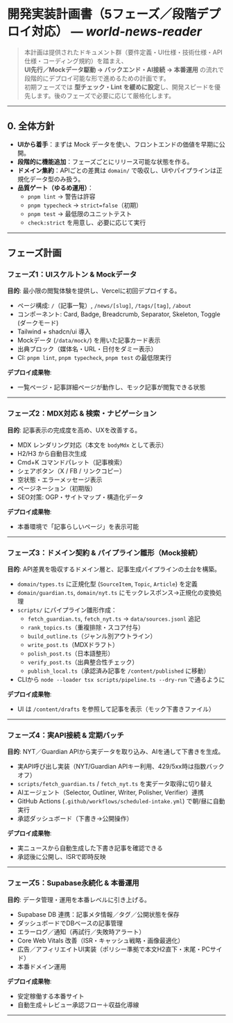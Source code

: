 # 開発実装計画書（5フェーズ／段階デプロイ対応） — *world-news-reader*

> 本計画は提供されたドキュメント群（要件定義・UI仕様・技術仕様・API仕様・コーディング規約）を踏まえ、  
> **UI先行／Mockデータ駆動 → バックエンド・AI接続 → 本番運用** の流れで段階的にデプロイ可能な形で進めるための計画です。  
> 初期フェーズでは **型チェック・Lint を緩めに設定**し、開発スピードを優先します。後のフェーズで必要に応じて厳格化します。

---

## 0. 全体方針

- **UIから着手**：まずは Mock データを使い、フロントエンドの価値を早期に公開。  
- **段階的に機能追加**：フェーズごとにリリース可能な状態を作る。  
- **ドメイン集約**：APIごとの差異は `domain/` で吸収し、UIやパイプラインは正規化データ型のみ扱う。  
- **品質ゲート（ゆるめ運用）**：
  - `pnpm lint` → 警告は許容  
  - `pnpm typecheck` → `strict=false`（初期）  
  - `pnpm test` → 最低限のユニットテスト  
  - `check:strict` を用意し、必要に応じて実行  

---

## フェーズ計画

### フェーズ1：UIスケルトン & Mockデータ
**目的**: 最小限の閲覧体験を提供し、Vercelに初回デプロイする。  

- ページ構成: `/`（記事一覧）, `/news/[slug]`, `/tags/[tag]`, `/about`  
- コンポーネント: Card, Badge, Breadcrumb, Separator, Skeleton, Toggle (ダークモード)  
- Tailwind + shadcn/ui 導入  
- Mockデータ (`/data/mock/`) を用いた記事カード表示  
- 出典ブロック（媒体名・URL・日付をダミー表示）  
- CI: `pnpm lint`, `pnpm typecheck`, `pnpm test` の最低限実行  

**デプロイ成果物**:  
- 一覧ページ・記事詳細ページが動作し、モック記事が閲覧できる状態  

---

### フェーズ2：MDX対応 & 検索・ナビゲーション
**目的**: 記事表示の完成度を高め、UXを改善する。  

- MDX レンダリング対応（本文を `bodyMdx` として表示）  
- H2/H3 から自動目次生成  
- Cmd+K コマンドパレット（記事検索）  
- シェアボタン（X / FB / リンクコピー）  
- 空状態・エラーメッセージ表示  
- ページネーション（初期版）  
- SEO対策: OGP・サイトマップ・構造化データ  

**デプロイ成果物**:  
- 本番環境で「記事らしいページ」を表示可能  

---

### フェーズ3：ドメイン契約 & パイプライン雛形（Mock接続）
**目的**: API差異を吸収するドメイン層と、記事生成パイプラインの土台を構築。  

- `domain/types.ts` に正規化型 (`SourceItem`, `Topic`, `Article`) を定義  
- `domain/guardian.ts`, `domain/nyt.ts` にモックレスポンス→正規化の変換処理  
- `scripts/` にパイプライン雛形作成：
  - `fetch_guardian.ts`, `fetch_nyt.ts` → `data/sources.jsonl` 追記  
  - `rank_topics.ts`（重複排除・スコア付与）  
  - `build_outline.ts`（ジャンル別アウトライン）  
  - `write_post.ts`（MDXドラフト）  
  - `polish_post.ts`（日本語整形）  
  - `verify_post.ts`（出典整合性チェック）  
  - `publish_local.ts`（承認済み記事を `/content/published` に移動）  
- CLIから `node --loader tsx scripts/pipeline.ts --dry-run` で通るように  

**デプロイ成果物**:  
- UI は `/content/drafts` を参照して記事を表示（モック下書きファイル）  

---

### フェーズ4：実API接続 & 定期バッチ
**目的**: NYT／Guardian APIから実データを取り込み、AIを通して下書きを生成。  

- 実API呼び出し実装（NYT/Guardian APIキー利用、429/5xx時は指数バックオフ）  
- `scripts/fetch_guardian.ts` / `fetch_nyt.ts` を実データ取得に切り替え  
- AIエージェント（Selector, Outliner, Writer, Polisher, Verifier）連携  
- GitHub Actions (`.github/workflows/scheduled-intake.yml`) で朝/昼に自動実行  
- 承認ダッシュボード（下書き→公開操作）  

**デプロイ成果物**:  
- 実ニュースから自動生成した下書き記事を確認できる  
- 承認後に公開し、ISRで即時反映  

---

### フェーズ5：Supabase永続化 & 本番運用
**目的**: データ管理・運用を本番レベルに引き上げる。  

- Supabase DB 連携：記事メタ情報／タグ／公開状態を保存  
- ダッシュボードでDBベースの記事管理  
- エラーログ／通知（再試行／失敗時アラート）  
- Core Web Vitals 改善（ISR・キャッシュ戦略・画像最適化）  
- 広告／アフィリエイトUI実装（ポリシー準拠で本文H2直下・末尾・PCサイド）  
- 本番ドメイン運用  

**デプロイ成果物**:  
- 安定稼働する本番サイト  
- 自動生成＋レビュー承認フロー＋収益化導線  

---
